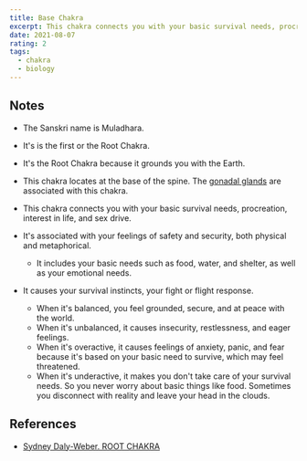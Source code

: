 ```yaml
---
title: Base Chakra
excerpt: This chakra connects you with your basic survival needs, procreation, interest in life, and sex drive.
date: 2021-08-07
rating: 2
tags:
  - chakra
  - biology
---
```


## Notes

- The Sanskri name is Muladhara.

- It's is the first or the Root Chakra.

- It's the Root Chakra because it grounds you with the Earth.

- This chakra locates at the base of the spine. The [gonadal glands](/zettel/gonads) are associated with this chakra.

- This chakra connects you with your basic survival needs, procreation, interest in life, and sex drive.

- It's associated with your feelings of safety and security, both physical and metaphorical.

  - It includes your basic needs such as food, water, and shelter, as well as your emotional needs.

- It causes your survival instincts, your fight or flight response.
  - When it's balanced, you feel grounded, secure, and at peace with the world.
  - When it's unbalanced, it causes insecurity, restlessness, and eager feelings.
  - When it's overactive, it causes feelings of anxiety, panic, and fear because it's based on your basic need to survive, which may feel threatened.
  - When it's underactive, it makes you don't take care of your survival needs. So you never worry about basic things like food. Sometimes you disconnect with reality and leave your head in the clouds.

## References

- [Sydney Daly-Weber. ROOT CHAKRA](https://www.smallseedbar.com/blog/root-chakra)
